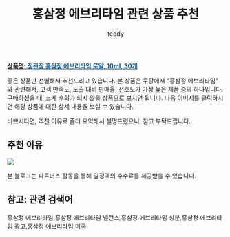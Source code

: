 ﻿---
layout: post
title:  "홍삼정 에브리타임 관련 상품 추천"
author: teddy
categories: [ 아이템 ]
tags: [홍삼정 에브리타임,홍삼정 에브리타임 밸런스,홍삼정 에브리타임 성분,홍삼정 에브리타임 광고,홍삼정 에브리타임 미국]
image: https://static.coupangcdn.com/image/retail/images/2020/08/19/18/1/6d3755ba-4c9b-44ab-8bd1-0075150f0a50.jpg 
description: "쿠팡에서 홍삼정 에브리타임 관련 상품으로 가장 고객 선호도가 높은 제품 중 하나입니다."
---

<a href="https://link.coupang.com/re/AFFSDP?lptag=AF8407795&pageKey=1980857574&itemId=3370252728&vendorItemId=71356968410&traceid=V0-153-c8559a2dac119380"><b>상품명: <font color='#01579B'>정관장 홍삼정 에브리타임 로얄, 10ml, 30개</font></b></a>

좋은 상품만 선별해서 추천드리고 있습니다.
본 상품은 쿠팡에서 "홍삼정 에브리타임" 와 관련해서, 고객 만족도, 노출 대비 판매율, 선호도가 가장 높은 제품 중의 하나입니다.
구매하셨을 때, 크게 후회가 되지 않을 상품으로 보시면 됩니다. 
다음 이미지를 클릭하시면 해당 상품에 대한 상세 내용을 보실 수 있습니다.

바쁘시다면, 추천 이유로 좀더 요약해서 설명드렸으니, 참고 부탁드립니다.

## 추천 이유 

<a href="https://link.coupang.com/re/AFFSDP?lptag=AF8407795&pageKey=1980857574&itemId=3370252728&vendorItemId=71356968410&traceid=V0-153-c8559a2dac119380"><img src="https://thumbnail10.coupangcdn.com/thumbnails/remote/q89/image/retail/images/2020/08/19/18/4/b651e94c-cad0-4b3a-8751-1c5387e2eab1.jpg"></a> 

본 블로그는 파트너스 활동을 통해 일정액의 수수료를 제공받을 수 있습니다.

## 참고: 관련 검색어    
홍삼정 에브리타임,홍삼정 에브리타임 밸런스,홍삼정 에브리타임 성분,홍삼정 에브리타임 광고,홍삼정 에브리타임 미국